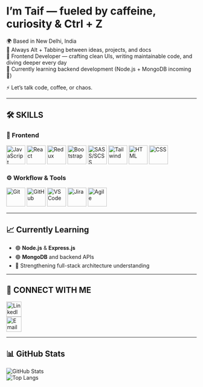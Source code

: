 # I’m Taif — fueled by caffeine, curiosity & Ctrl + Z

🌍  Based in New Delhi, India  
🧠  Always Alt + Tabbing between ideas, projects, and docs  
🎯  Frontend Developer — crafting clean UIs, writing maintainable code, and diving deeper every day  
🚧  Currently learning backend development (Node.js + MongoDB incoming 🚀)

⚡ Let’s talk code, coffee, or chaos.

---

## 🛠️ SKILLS

### 🎨 Frontend
[<img src="https://encrypted-tbn0.gstatic.com/images?q=tbn:ANd9GcSwr7hezbSLIzt0x_LcGYkOF0z4UKsj6QTEZA&s" alt="JavaScript" width="50"/>](https://www.w3schools.com/js/)
[<img src="https://encrypted-tbn0.gstatic.com/images?q=tbn:ANd9GcQ-TLdbAqtzJd2i6o0TLdIxnQUzhKNKb58koA&s" alt="React" width="50"/>](https://react.dev/learn)
[<img src="https://miro.medium.com/v2/resize:fit:500/1*tOI6UC5EaS2fPItCesI-AQ.png" alt="Redux" width="50"/>](https://redux.js.org/)
[<img src="https://getbootstrap.com/docs/5.0/assets/brand/bootstrap-logo-shadow.png" alt="Bootstrap" width="50"/>](https://getbootstrap.com/)
[<img src="https://sass-lang.com/assets/img/logos/logo-b6e1ef6e.svg" alt="SASS/SCSS" width="50"/>](https://sass-lang.com/)
[<img src="https://tailwindcss.com/_next/static/media/tailwindcss-logotype-white.e0b2bd6155fa88b2f372.svg" alt="Tailwind" width="50"/>](https://tailwindcss.com/)
[<img src="https://encrypted-tbn0.gstatic.com/images?q=tbn:ANd9GcQTEjk3dEXGHWf3zOPwSP5hTx6NdlNcgXdtkg&s" alt="HTML" width="50"/>](https://www.w3schools.com/html/)
[<img src="https://encrypted-tbn0.gstatic.com/images?q=tbn:ANd9GcRC_pqc4MwJZdVygwY49rBa1U0ndZZKBWU9PA&s" alt="CSS" width="50"/>](https://www.w3schools.com/css/)

### ⚙️ Workflow & Tools
[<img src="https://encrypted-tbn0.gstatic.com/images?q=tbn:ANd9GcQ3w5v3NHCaW5Ig1eG2mWbruAG3_rk_4_tJtg&s" alt="Git" width="50"/>](https://git-scm.com/)
[<img src="https://encrypted-tbn0.gstatic.com/images?q=tbn:ANd9GcSbqj9Ii13d6hx5a9kyLnC5A8A96LDSaSZv_w&s" alt="GitHub" width="50"/>](https://github.com/)
[<img src="https://encrypted-tbn0.gstatic.com/images?q=tbn:ANd9GcRXw1e_BUF94tqvmJWuXqHzbCG-nP0ONdK4rA&s" alt="VS Code" width="50"/>](https://code.visualstudio.com/)
[<img src="https://wac-cdn.atlassian.com/dam/jcr:05d06361-b0fe-442e-9a0f-04e21698f6b0/Jira%20Software_128.png" alt="Jira" width="50"/>](https://confluence.atlassian.com/jira)
[<img src="https://upload.wikimedia.org/wikipedia/commons/1/1c/Agile_logo.svg" alt="Agile" width="50"/>](https://www.atlassian.com/agile)

---

## 📈 Currently Learning

- 🟢 **Node.js** & **Express.js**
- 🟢 **MongoDB** and backend APIs
- 🧠 Strengthening full-stack architecture understanding

---

## 🔗 CONNECT WITH ME

[<img src="https://cdn-icons-png.flaticon.com/512/174/174857.png" alt="LinkedIn" width="40"/>](https://www.linkedin.com/in/taif-khan-14b404295/)  
[<img src="https://cdn-icons-png.flaticon.com/512/732/732200.png" alt="Email" width="40"/>](mailto:mohd.taif.khan1@gmail.com)

---

## 📊 GitHub Stats

![GitHub Stats](https://github-readme-stats.vercel.app/api?username=tk-droid&show_icons=true&count_private=true&theme=tokyonight)  
![Top Langs](https://github-readme-stats.vercel.app/api/top-langs/?username=tk-droid&count_private=true&langs_count=5&layout=compact&theme=tokyonight)
